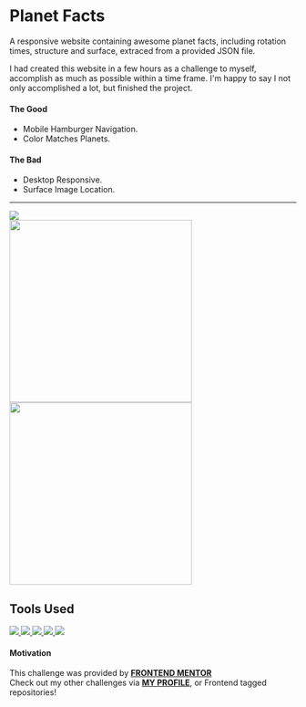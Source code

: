 # Planet Facts
A responsive website containing awesome planet facts, including rotation times, structure and surface, extraced from a provided JSON file.

I had created this website in a few hours as a challenge to myself, accomplish as much as possible within a time frame. I'm happy to say I not only accomplished a lot, but finished the project.

#### The Good
- Mobile Hamburger Navigation.
- Color Matches Planets.

#### The Bad
- Desktop Responsive.
- Surface Image Location.

<hr />

<a href="https://coldlombax.github.io/Frontend-Planets/" target="blank"> 
  <img src="https://img.shields.io/badge/DEMO-lightgreen?label=Planet-Facts&style=for-the-badge&logo=react">
</a>
<div>
  <img src="https://user-images.githubusercontent.com/73673516/122131691-75ccaf80-ce31-11eb-8ce1-53dcc76bb3c1.png" width=320>
  <img src="https://user-images.githubusercontent.com/73673516/122131780-9ac12280-ce31-11eb-883d-f7900eeb54a7.png" width=320>
</div>

## Tools Used
<p align = "left">
  <a href="https://developer.mozilla.org/en-US/docs/Glossary/HTML5" target="blank"> 
    <img src="https://img.shields.io/badge/react-333?label=&style=for-the-badge&logo=react">
  </a>
  <a href="https://developer.mozilla.org/en-US/docs/Glossary/HTML5" target="blank"> 
    <img src="https://img.shields.io/badge/html5-333?label=&style=for-the-badge&logo=html5">
  </a>
   <a href="https://developer.mozilla.org/en-US/docs/Glossary/HTML5" target="blank"> 
    <img src="https://img.shields.io/badge/sass-333?label=&style=for-the-badge&logo=sass">
  </a>
  <a href="https://developer.mozilla.org/en-US/docs/Glossary/HTML5" target="blank"> 
    <img src="https://img.shields.io/badge/javascript-333?label=&style=for-the-badge&logo=javascript">
  </a>
  <a href="https://developer.mozilla.org/en-US/docs/Glossary/HTML5" target="blank"> 
    <img src="https://img.shields.io/badge/json-333?label=&style=for-the-badge&logo=json">
  </a>
</p>

#### Motivation
This challenge was provided by [**FRONTEND MENTOR**](https://www.frontendmentor.io/challenges)<br>
Check out my other challenges via <a href="https://www.frontendmentor.io/profile/ColdLombax">**MY PROFILE**</a>, or Frontend tagged repositories!

<p align = "center">
</p>

